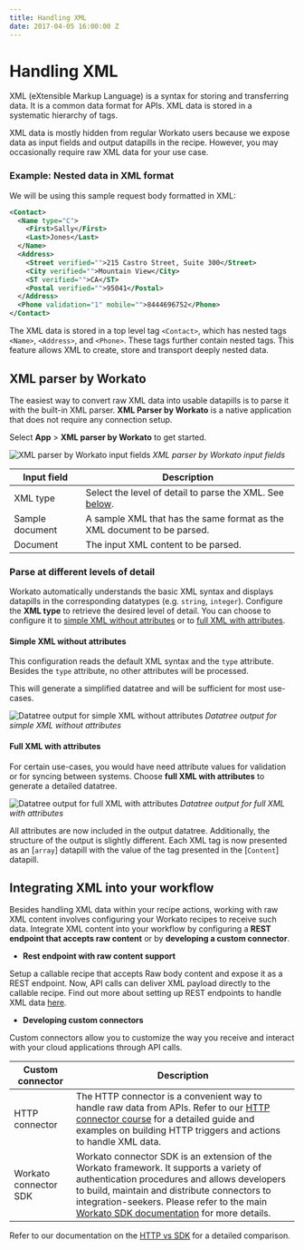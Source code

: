 ```yaml
---
title: Handling XML
date: 2017-04-05 16:00:00 Z
---
```


# Handling XML
XML (eXtensible Markup Language) is a syntax for storing and transferring data. It is a common data format for APIs. XML data is stored in a systematic hierarchy of tags.

XML data is mostly hidden from regular Workato users because we expose data as input fields and output datapills in the recipe. However, you may occasionally require raw XML data for your use case.

### Example: Nested data in XML format
We will be using this sample request body formatted in XML:

```xml
<Contact>
  <Name type="C">
    <First>Sally</First>
    <Last>Jones</Last>
  </Name>
  <Address>
    <Street verified="">215 Castro Street, Suite 300</Street>
    <City verified="">Mountain View</City>
    <ST verified="">CA</ST>
    <Postal verified="">95041</Postal>
  </Address>
  <Phone validation="1" mobile="">8444696752</Phone>
</Contact>
```

The XML data is stored in a top level tag `<Contact>`, which has nested tags `<Name>`, `<Address>`, and `<Phone>`. These tags further contain nested tags. This feature allows XML to create, store and transport deeply nested data.

## XML parser by Workato
The easiest way to convert raw XML data into usable datapills is to parse it with the built-in XML parser. **XML Parser by Workato** is a native application that does not require any connection setup.

Select **App** > **XML parser by Workato** to get started.

![XML parser by Workato input fields](~@img/features/handling-xml/XML-parser-by-workato.png)
*XML parser by Workato input fields*

| Input field     | Description                                                                                     |
| --------------- | ----------------------------------------------------------------------------------------------- |
| XML type        | Select the level of detail to parse the XML. See [below](#parse-at-different-levels-of-detail). |
| Sample document | A sample XML that has the same format as the XML document to be parsed.                         |
| Document        | The input XML content to be parsed.                                                             |

### Parse at different levels of detail
Workato automatically understands the basic XML syntax and displays datapills in the corresponding datatypes (e.g. `string`, `integer`). Configure the **XML type** to retrieve the desired level of detail. You can choose to configure it to [simple XML without attributes](#simple-xml-without-attributes) or to [full XML with attributes](#full-xml-with-attributes).

#### Simple XML without attributes
This configuration reads the default XML syntax and the `type` attribute. Besides the `type` attribute, no other attributes will be processed.

This will generate a simplified datatree and will be sufficient for most use-cases.

![Datatree output for simple XML without attributes](~@img/features/handling-xml/simple-xml-without-attributes.png)
*Datatree output for simple XML without attributes*

#### Full XML with attributes
For certain use-cases, you would have need attribute values for validation or for syncing between systems. Choose **full XML with attributes** to generate a detailed datatree.

![Datatree output for full XML with attributes](~@img/features/handling-xml/full-xml-with-attributes.png)
*Datatree output for full XML with attributes*

All attributes are now included in the output datatree. Additionally, the structure of the output is slightly different. Each XML tag is now presented as an [`array`] datapill with the value of the tag presented in the [`Content`] datapill.

## Integrating XML into your workflow
Besides handling XML data within your recipe actions, working with raw XML content involves configuring your Workato recipes to receive such data. Integrate XML content into your workflow by configuring a **REST endpoint that accepts raw content** or by **developing a custom connector**.

- **Rest endpoint with raw content support**

Setup a callable recipe that accepts Raw body content and expose it as a REST endpoint. Now, API calls can deliver XML payload directly to the callable recipe. Find out more about setting up REST endpoints to handle XML data [here](/features/callable-recipes/handling-raw-content.md).

- **Developing custom connectors**

Custom connectors allow you to customize the way you receive and interact with your cloud applications through API calls.

| Custom connector      | Description |
| --------------------- | ----------- |
| HTTP connector        | The HTTP connector is a convenient way to handle raw data from APIs. Refer to our [HTTP connector course](http://resources.workato.com/http-connector/#/?_k=1szm77) for a detailed guide and examples on building HTTP triggers and actions to handle XML data. |
| Workato connector SDK  | Workato connector SDK is an extension of the Workato framework. It supports a variety of authentication procedures and allows developers to build, maintain and distribute connectors to integration-seekers. Please refer to the main [Workato SDK documentation](/developing-connectors/sdk.md) for more details. |

Refer to our documentation on the [HTTP vs SDK](/developing-connectors/http-vs-sdk.md) for a detailed comparison.
